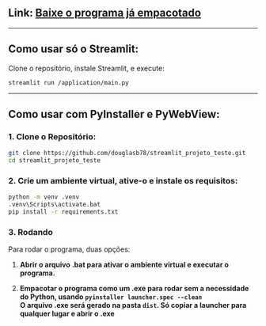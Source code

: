 ## Link: [Baixe o programa já empacotado](https://github.com/douglasb78/streamlit_projeto_teste/releases)

---

## Como usar só o Streamlit:

Clone o repositório, instale Streamlit, e execute: 

    streamlit run /application/main.py

---

## Como usar com PyInstaller e PyWebView:

### 1. Clone o Repositório:

```bash
git clone https://github.com/douglasb78/streamlit_projeto_teste.git
cd streamlit_projeto_teste
```

### 2. Crie um ambiente virtual, ative-o e instale os requisitos:
````bash
python -m venv .venv
.venv\Scripts\activate.bat
pip install -r requirements.txt
````

### 3. Rodando

Para rodar o programa, duas opções:

1. <b>Abrir o arquivo .bat para ativar o ambiente virtual e executar o programa.</b>

2. <b>Empacotar o programa como um .exe para rodar sem a necessidade do Python, usando ``pyinstaller launcher.spec --clean``<br/> O arquivo .exe será gerado na pasta ``dist``. Só copiar a launcher para qualquer lugar e abrir o .exe</b>

